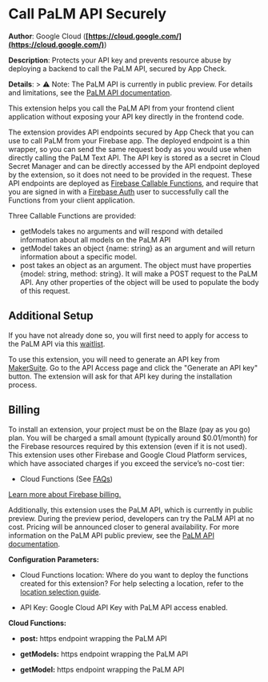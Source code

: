 # Call PaLM API Securely

**Author**: Google Cloud (**[https://cloud.google.com/](https://cloud.google.com/)**)

**Description**: Protects your API key and prevents resource abuse by deploying a backend to call the PaLM API, secured by App Check.



**Details**: > :warning: Note: The PaLM API is currently in public preview. For details and limitations, see the [PaLM API documentation](https://developers.generativeai.google/guide/preview_faq).

This extension helps you call the PaLM API from your frontend client application without exposing your API key directly in the frontend code.

The extension provides API endpoints secured by App Check that you can use to call PaLM from your Firebase app. The deployed endpoint is a thin wrapper, so you can send the same request body as you would use when directly calling the PaLM Text API. The API key is stored as a secret in Cloud Secret Manager and can be directly accessed by the API endpoint deployed by the extension, so it does not need to be provided in the request. These API endpoints are deployed as [Firebase Callable Functions](https://firebase.google.com/docs/functions/callable), and require that you are signed in with a [Firebase Auth](https://firebase.google.com/docs/auth) user to successfully call the Functions from your client application.

Three Callable Functions are provided:
* getModels takes no arguments and will respond with detailed information about all models on the PaLM API
* getModel takes an object {name: string} as an argument and will return information about a specific model.
* post takes an object as an argument. The object must have properties {model: string, method: string}. It will make a POST request to the PaLM API. Any other properties of the object will be used to populate the body of this request.

## Additional Setup

If you have not already done so, you will first need to apply for access to the PaLM API via this [waitlist](https://makersuite.google.com/waitlist). 

To use this extension, you will need to generate an API key from [MakerSuite](http://makersuite.google.com/?db=palm). Go to the API Access page and click the "Generate an API key" button. The extension will ask for that API key during the installation process.

## Billing

To install an extension, your project must be on the Blaze (pay as you go) plan. You will be charged a small amount (typically around $0.01/month) for the Firebase resources required by this extension (even if it is not used).
This extension uses other Firebase and Google Cloud Platform services, which have associated charges if you exceed the service’s no-cost tier:
* Cloud Functions (See [FAQs](https://firebase.google.com/support/faq#extensions-pricing))

[Learn more about Firebase billing.](https://firebase.google.com/pricing)

Additionally, this extension uses the PaLM API, which is currently in public preview. During the preview period, developers can try the PaLM API at no cost. Pricing will be announced closer to general availability. For more information on the PaLM API public preview, see the [PaLM API documentation](https://developers.generativeai.google/guide/preview_faq).




**Configuration Parameters:**

* Cloud Functions location: Where do you want to deploy the functions created for this extension? For help selecting a location, refer to the [location selection guide](https://firebase.google.com/docs/functions/locations).

* API Key: Google Cloud API Key with PaLM API access enabled.



**Cloud Functions:**

* **post:** https endpoint wrapping the PaLM API

* **getModels:** https endpoint wrapping the PaLM API

* **getModel:** https endpoint wrapping the PaLM API
